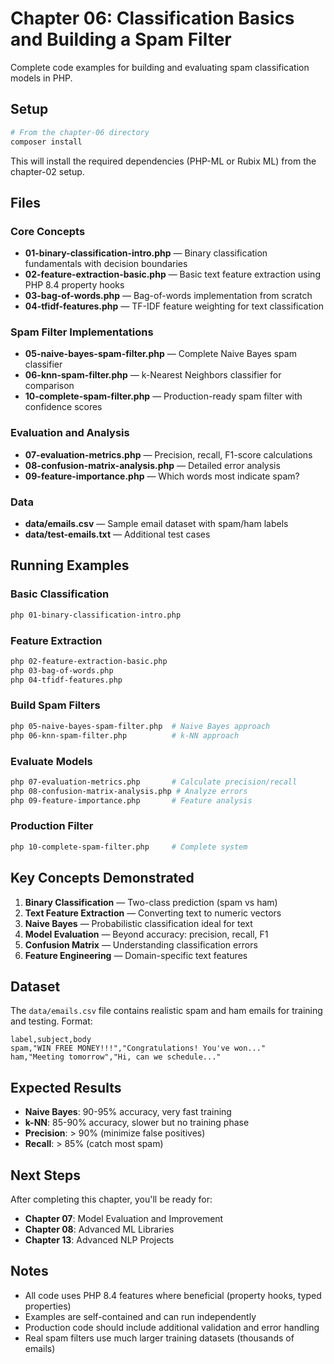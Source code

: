# Chapter 06: Classification Basics and Building a Spam Filter

Complete code examples for building and evaluating spam classification models in PHP.

## Setup

```bash
# From the chapter-06 directory
composer install
```

This will install the required dependencies (PHP-ML or Rubix ML) from the chapter-02 setup.

## Files

### Core Concepts

- **01-binary-classification-intro.php** — Binary classification fundamentals with decision boundaries
- **02-feature-extraction-basic.php** — Basic text feature extraction using PHP 8.4 property hooks
- **03-bag-of-words.php** — Bag-of-words implementation from scratch
- **04-tfidf-features.php** — TF-IDF feature weighting for text classification

### Spam Filter Implementations

- **05-naive-bayes-spam-filter.php** — Complete Naive Bayes spam classifier
- **06-knn-spam-filter.php** — k-Nearest Neighbors classifier for comparison
- **10-complete-spam-filter.php** — Production-ready spam filter with confidence scores

### Evaluation and Analysis

- **07-evaluation-metrics.php** — Precision, recall, F1-score calculations
- **08-confusion-matrix-analysis.php** — Detailed error analysis
- **09-feature-importance.php** — Which words most indicate spam?

### Data

- **data/emails.csv** — Sample email dataset with spam/ham labels
- **data/test-emails.txt** — Additional test cases

## Running Examples

### Basic Classification

```bash
php 01-binary-classification-intro.php
```

### Feature Extraction

```bash
php 02-feature-extraction-basic.php
php 03-bag-of-words.php
php 04-tfidf-features.php
```

### Build Spam Filters

```bash
php 05-naive-bayes-spam-filter.php  # Naive Bayes approach
php 06-knn-spam-filter.php          # k-NN approach
```

### Evaluate Models

```bash
php 07-evaluation-metrics.php       # Calculate precision/recall
php 08-confusion-matrix-analysis.php # Analyze errors
php 09-feature-importance.php       # Feature analysis
```

### Production Filter

```bash
php 10-complete-spam-filter.php     # Complete system
```

## Key Concepts Demonstrated

1. **Binary Classification** — Two-class prediction (spam vs ham)
2. **Text Feature Extraction** — Converting text to numeric vectors
3. **Naive Bayes** — Probabilistic classification ideal for text
4. **Model Evaluation** — Beyond accuracy: precision, recall, F1
5. **Confusion Matrix** — Understanding classification errors
6. **Feature Engineering** — Domain-specific text features

## Dataset

The `data/emails.csv` file contains realistic spam and ham emails for training and testing. Format:

```csv
label,subject,body
spam,"WIN FREE MONEY!!!","Congratulations! You've won..."
ham,"Meeting tomorrow","Hi, can we schedule..."
```

## Expected Results

- **Naive Bayes**: 90-95% accuracy, very fast training
- **k-NN**: 85-90% accuracy, slower but no training phase
- **Precision**: > 90% (minimize false positives)
- **Recall**: > 85% (catch most spam)

## Next Steps

After completing this chapter, you'll be ready for:

- **Chapter 07**: Model Evaluation and Improvement
- **Chapter 08**: Advanced ML Libraries
- **Chapter 13**: Advanced NLP Projects

## Notes

- All code uses PHP 8.4 features where beneficial (property hooks, typed properties)
- Examples are self-contained and can run independently
- Production code should include additional validation and error handling
- Real spam filters use much larger training datasets (thousands of emails)
